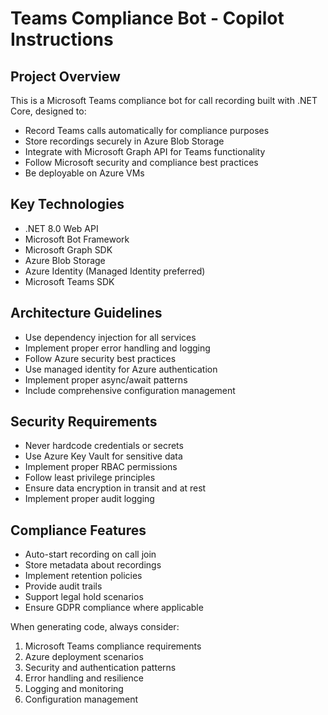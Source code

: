 # Teams Compliance Bot - Copilot Instructions

<!-- Use this file to provide workspace-specific custom instructions to Copilot. For more details, visit https://code.visualstudio.com/docs/copilot/copilot-customization#_use-a-githubcopilotinstructionsmd-file -->

## Project Overview
This is a Microsoft Teams compliance bot for call recording built with .NET Core, designed to:
- Record Teams calls automatically for compliance purposes
- Store recordings securely in Azure Blob Storage
- Integrate with Microsoft Graph API for Teams functionality
- Follow Microsoft security and compliance best practices
- Be deployable on Azure VMs

## Key Technologies
- .NET 8.0 Web API
- Microsoft Bot Framework
- Microsoft Graph SDK
- Azure Blob Storage
- Azure Identity (Managed Identity preferred)
- Microsoft Teams SDK

## Architecture Guidelines
- Use dependency injection for all services
- Implement proper error handling and logging
- Follow Azure security best practices
- Use managed identity for Azure authentication
- Implement proper async/await patterns
- Include comprehensive configuration management

## Security Requirements
- Never hardcode credentials or secrets
- Use Azure Key Vault for sensitive data
- Implement proper RBAC permissions
- Follow least privilege principles
- Ensure data encryption in transit and at rest
- Implement proper audit logging

## Compliance Features
- Auto-start recording on call join
- Store metadata about recordings
- Implement retention policies
- Provide audit trails
- Support legal hold scenarios
- Ensure GDPR compliance where applicable

When generating code, always consider:
1. Microsoft Teams compliance requirements
2. Azure deployment scenarios
3. Security and authentication patterns
4. Error handling and resilience
5. Logging and monitoring
6. Configuration management

